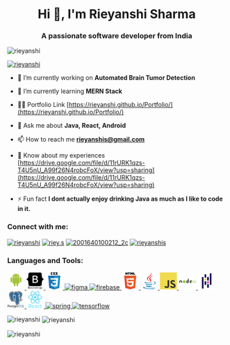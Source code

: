 <h1 align="center">Hi 👋, I'm Rieyanshi Sharma</h1>
<h3 align="center">A passionate software developer from India</h3>

<p align="left"> <img src="https://komarev.com/ghpvc/?username=rieyanshi&label=Profile%20views&color=0e75b6&style=flat" alt="rieyanshi" /> </p>

<p align="left"> <a href="https://github.com/ryo-ma/github-profile-trophy"><img src="https://github-profile-trophy.vercel.app/?username=rieyanshi" alt="rieyanshi" /></a> </p>

- 🔭 I’m currently working on **Automated Brain Tumor Detection**

- 🌱 I’m currently learning **MERN Stack**

- 👨‍💻 Portfolio Link [https://rieyanshi.github.io/Portfolio/](https://rieyanshi.github.io/Portfolio/)

- 💬 Ask me about **Java, React, Android**

- 📫 How to reach me **rieyanshis@gmail.com**

- 📄 Know about my experiences [https://drive.google.com/file/d/11rURK1qzs-T4U5nU_A99f26N4robcFoX/view?usp=sharing](https://drive.google.com/file/d/11rURK1qzs-T4U5nU_A99f26N4robcFoX/view?usp=sharing)

- ⚡ Fun fact **I dont actually enjoy drinking Java as much as I like to code in it.**

<h3 align="left">Connect with me:</h3>
<p align="left">
<a href="https://linkedin.com/in/rieyanshi" target="blank"><img align="center" src="https://raw.githubusercontent.com/rahuldkjain/github-profile-readme-generator/master/src/images/icons/Social/linked-in-alt.svg" alt="rieyanshi" height="30" width="40" /></a>
<a href="https://instagram.com/riey.s" target="blank"><img align="center" src="https://raw.githubusercontent.com/rahuldkjain/github-profile-readme-generator/master/src/images/icons/Social/instagram.svg" alt="riey.s" height="30" width="40" /></a>
<a href="https://www.hackerrank.com/2001640100212_2c" target="blank"><img align="center" src="https://raw.githubusercontent.com/rahuldkjain/github-profile-readme-generator/master/src/images/icons/Social/hackerrank.svg" alt="2001640100212_2c" height="30" width="40" /></a>
<a href="https://www.leetcode.com/rieyanshis" target="blank"><img align="center" src="https://raw.githubusercontent.com/rahuldkjain/github-profile-readme-generator/master/src/images/icons/Social/leet-code.svg" alt="rieyanshis" height="30" width="40" /></a>
</p>

<h3 align="left">Languages and Tools:</h3>
<p align="left"> <a href="https://developer.android.com" target="_blank" rel="noreferrer"> <img src="https://raw.githubusercontent.com/devicons/devicon/master/icons/android/android-original-wordmark.svg" alt="android" width="40" height="40"/> </a> <a href="https://getbootstrap.com" target="_blank" rel="noreferrer"> <img src="https://raw.githubusercontent.com/devicons/devicon/master/icons/bootstrap/bootstrap-plain-wordmark.svg" alt="bootstrap" width="40" height="40"/> </a> <a href="https://www.w3schools.com/css/" target="_blank" rel="noreferrer"> <img src="https://raw.githubusercontent.com/devicons/devicon/master/icons/css3/css3-original-wordmark.svg" alt="css3" width="40" height="40"/> </a> <a href="https://www.figma.com/" target="_blank" rel="noreferrer"> <img src="https://www.vectorlogo.zone/logos/figma/figma-icon.svg" alt="figma" width="40" height="40"/> </a> <a href="https://firebase.google.com/" target="_blank" rel="noreferrer"> <img src="https://www.vectorlogo.zone/logos/firebase/firebase-icon.svg" alt="firebase" width="40" height="40"/> </a> <a href="https://www.w3.org/html/" target="_blank" rel="noreferrer"> <img src="https://raw.githubusercontent.com/devicons/devicon/master/icons/html5/html5-original-wordmark.svg" alt="html5" width="40" height="40"/> </a> <a href="https://www.java.com" target="_blank" rel="noreferrer"> <img src="https://raw.githubusercontent.com/devicons/devicon/master/icons/java/java-original.svg" alt="java" width="40" height="40"/> </a> <a href="https://developer.mozilla.org/en-US/docs/Web/JavaScript" target="_blank" rel="noreferrer"> <img src="https://raw.githubusercontent.com/devicons/devicon/master/icons/javascript/javascript-original.svg" alt="javascript" width="40" height="40"/> </a> <a href="https://nodejs.org" target="_blank" rel="noreferrer"> <img src="https://raw.githubusercontent.com/devicons/devicon/master/icons/nodejs/nodejs-original-wordmark.svg" alt="nodejs" width="40" height="40"/> </a> <a href="https://pandas.pydata.org/" target="_blank" rel="noreferrer"> <img src="https://raw.githubusercontent.com/devicons/devicon/2ae2a900d2f041da66e950e4d48052658d850630/icons/pandas/pandas-original.svg" alt="pandas" width="40" height="40"/> </a> <a href="https://www.postgresql.org" target="_blank" rel="noreferrer"> <img src="https://raw.githubusercontent.com/devicons/devicon/master/icons/postgresql/postgresql-original-wordmark.svg" alt="postgresql" width="40" height="40"/> </a> <a href="https://reactjs.org/" target="_blank" rel="noreferrer"> <img src="https://raw.githubusercontent.com/devicons/devicon/master/icons/react/react-original-wordmark.svg" alt="react" width="40" height="40"/> </a> <a href="https://spring.io/" target="_blank" rel="noreferrer"> <img src="https://www.vectorlogo.zone/logos/springio/springio-icon.svg" alt="spring" width="40" height="40"/> </a> <a href="https://www.tensorflow.org" target="_blank" rel="noreferrer"> <img src="https://www.vectorlogo.zone/logos/tensorflow/tensorflow-icon.svg" alt="tensorflow" width="40" height="40"/> </a> </p>

<p><img align="left" src="https://github-readme-stats.vercel.app/api/top-langs?username=rieyanshi&show_icons=true&locale=en&layout=compact" alt="rieyanshi" /></p>

<p>&nbsp;<img align="center" src="https://github-readme-stats.vercel.app/api?username=rieyanshi&show_icons=true&locale=en" alt="rieyanshi" /></p>

<p><img align="center" src="https://github-readme-streak-stats.herokuapp.com/?user=rieyanshi&" alt="rieyanshi" /></p>

